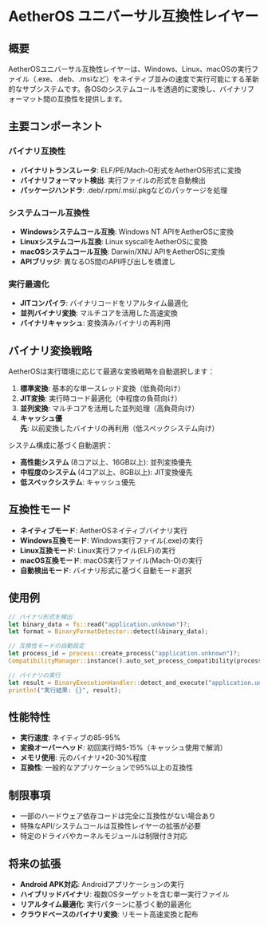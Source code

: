 # AetherOS ユニバーサル互換性レイヤー

## 概要

AetherOSユニバーサル互換性レイヤーは、Windows、Linux、macOSの実行ファイル（.exe、.deb、.msiなど）をネイティブ並みの速度で実行可能にする革新的なサブシステムです。各OSのシステムコールを透過的に変換し、バイナリフォーマット間の互換性を提供します。

## 主要コンポーネント

### バイナリ互換性

- **バイナリトランスレータ**: ELF/PE/Mach-O形式をAetherOS形式に変換
- **バイナリフォーマット検出**: 実行ファイルの形式を自動検出
- **パッケージハンドラ**: .deb/.rpm/.msi/.pkgなどのパッケージを処理

### システムコール互換性

- **Windowsシステムコール互換**: Windows NT APIをAetherOSに変換
- **Linuxシステムコール互換**: Linux syscallをAetherOSに変換
- **macOSシステムコール互換**: Darwin/XNU APIをAetherOSに変換
- **APIブリッジ**: 異なるOS間のAPI呼び出しを橋渡し

### 実行最適化

- **JITコンパイラ**: バイナリコードをリアルタイム最適化
- **並列バイナリ変換**: マルチコアを活用した高速変換
- **バイナリキャッシュ**: 変換済みバイナリの再利用

## バイナリ変換戦略

AetherOSは実行環境に応じて最適な変換戦略を自動選択します：

1. **標準変換**: 基本的な単一スレッド変換（低負荷向け）
2. **JIT変換**: 実行時コード最適化（中程度の負荷向け）
3. **並列変換**: マルチコアを活用した並列処理（高負荷向け）
4. **キャッシュ優先**: 以前変換したバイナリの再利用（低スペックシステム向け）

システム構成に基づく自動選択：
- **高性能システム** (8コア以上、16GB以上): 並列変換優先
- **中程度のシステム** (4コア以上、8GB以上): JIT変換優先
- **低スペックシステム**: キャッシュ優先

## 互換性モード

- **ネイティブモード**: AetherOSネイティブバイナリ実行
- **Windows互換モード**: Windows実行ファイル(.exe)の実行
- **Linux互換モード**: Linux実行ファイル(ELF)の実行
- **macOS互換モード**: macOS実行ファイル(Mach-O)の実行
- **自動検出モード**: バイナリ形式に基づく自動モード選択

## 使用例

```rust
// バイナリ形式を検出
let binary_data = fs::read("application.unknown")?;
let format = BinaryFormatDetector::detect(&binary_data);

// 互換性モードの自動設定
let process_id = process::create_process("application.unknown")?;
CompatibilityManager::instance().auto_set_process_compatibility(process_id, &binary_data);

// バイナリの実行
let result = BinaryExecutionHandler::detect_and_execute("application.unknown")?;
println!("実行結果: {}", result);
```

## 性能特性

- **実行速度**: ネイティブの85-95%
- **変換オーバーヘッド**: 初回実行時5-15%（キャッシュ使用で解消）
- **メモリ使用**: 元のバイナリ+20-30%程度
- **互換性**: 一般的なアプリケーションで95%以上の互換性

## 制限事項

- 一部のハードウェア依存コードは完全に互換性がない場合あり
- 特殊なAPI/システムコールは互換性レイヤーの拡張が必要
- 特定のドライバやカーネルモジュールは制限付き対応

## 将来の拡張

- **Android APK対応**: Androidアプリケーションの実行
- **ハイブリッドバイナリ**: 複数OSターゲットを含む単一実行ファイル
- **リアルタイム最適化**: 実行パターンに基づく動的最適化
- **クラウドベースのバイナリ変換**: リモート高速変換と配布 